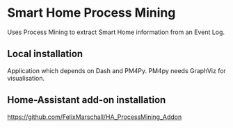 # Smart Home Process Mining
Uses Process Mining to extract Smart Home information from an Event Log. 


## Local installation
Application which depends on Dash and PM4Py.
PM4py needs GraphViz for visualisation.


## Home-Assistant add-on installation
https://github.com/FelixMarschall/HA_ProcessMining_Addon
